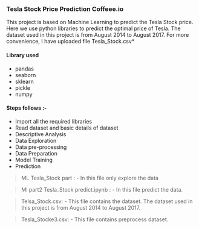 ### Tesla Stock Price Prediction Coffeee.io
This project is based on Machine Learning to predict the Tesla Stock price. Here we use python libraries to predict the optimal price of Tesla. 
The dataset used in this project is from August 2014 to August 2017. For more convenience, I have uploaded file Tesla_Stock.csv*

#### Library used
 - pandas  
 - seaborn 
 - sklearn 
 - pickle 
 - numpy

#### Steps follows :- 

 - Import all the required libraries
 - Read dataset and basic details of dataset
 - Descriptive Analysis
- Data Exploration
- Data pre-processing
- Data Preparation
- Model Training
- Prediction

> ML Tesla_Stock part : - In this file only explore the data

> Ml part2 Tesla_Stock predict.ipynb : - In this file predict the data.

> Telsa_Stock.csv: - This file contains the dataset. The dataset used in this project is from August 2014 to August 2017.

> Tesla_Stocke3.csv: - This file contains preprocess dataset.
